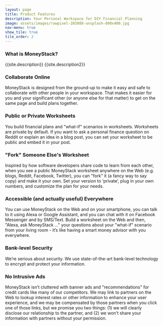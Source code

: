 ```yaml
---
layout: page
title: Product Features
description: Your Personal Workspace for DIY Financial Planning  
image: assets/images/rawpixel-203888-unsplash-800x400.jpg
nav-menu: true
show_tile: true
tile_order: 2
---
```


### What is MoneyStack?
{{site.description}} {{site.description2}}

### Collaborate Online
MoneyStack is designed from the ground-up to make it easy and safe to collaborate with other people in your workspace. That makes it easier for you and your significant other (or anyone else for that matter) to get on the same page and build plans together. 

### Public or Private Worksheets
You build financial plans and "what-if" scenarios in worksheets. Worksheets are private by default. If you want to ask a personal finance question on Reddit or explain an idea in a blog post, you can set your worksheet to be public and embed it in your post.

### "Fork" Someone Else's Worksheet
Inspired by how software developers share code to learn from each other, when you see a public MoneyStack worksheet anywhere on the Web (e.g. blogs, Reddit, Facebook, Twitter), you can "fork" it (a fancy way to say copy) and make it your own. Set your version to ‘private’, plug in your own numbers, and customize the plan for your needs.

### Accessible (and actually useful) Everywhere
You can use MoneyStack on the Web and on your smartphone, you can talk to it using Alexa or Google Assistant, and you can chat with it on Facebook Messenger and by SMS/Text. Build a worksheet on the Web and then, "Alexa, ask MoneyStack ..." your questions about your "what-if" scenario from your living room - it’s like having a smart money advisor with you everywhere.

### Bank-level Security
We’re serious about security. We use state-of-the-art bank-level technology to encrypt and protect your information. 

### No Intrusive Ads
MoneyStack isn’t cluttered with banner ads and "recommendations" for credit cards like many of our competitors. We may link to partners on the Web to lookup interest rates or other information to enhance your user experience, and we may be compensated by those partners when you click one of those links, but we promise you two things: (1) we will clearly disclose our relationship to the partner, and (2) we won’t share your information with partners without your permission.

